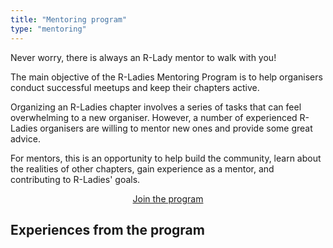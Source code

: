 ```yaml
---
title: "Mentoring program"
type: "mentoring"
---
```


Never worry, there is always an R-Lady mentor to walk with you!

The main objective of the R-Ladies Mentoring Program is to help organisers conduct successful meetups and keep their chapters active.
 
Organizing an R-Ladies chapter involves a series of tasks that can feel overwhelming to a new organiser. 
However, a number of experienced R-Ladies organisers are willing to mentor new ones and provide some great advice.

For mentors, this is an opportunity to help build the community, learn about the realities of other chapters, gain experience as a mentor, and contributing to R-Ladies' goals.

<center>
<a href='https://tinyurl.com/rladies-mentoring' target="_blank"><buttonr>Join the program</buttonr></a>
</center>

## Experiences from the program





